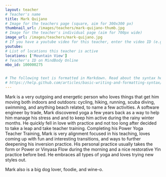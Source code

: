 ```yaml
---
layout: teacher
# Teacher's name
title: Mark Quijano
# Image for the teachers page (square, aim for 300x300 px)
thumbnail_url: /images/teachers/mark-quijano-thumb.jpg
# Image for the teacher's individual page (aim for 700px wide)
image_url: /images/teachers/mark-quijano.jpg
# If you have a youtube video for this teacher, enter the video ID (e.g. qaqiC84uaNg)
youtube:
# List of locations this teacher is active
locations: ['Mountain View']
# Teacher's ID on MindBody Online
mbo_id: 100000275


# The following text is formatted in Markdown. Read about the syntax here:
# https://help.github.com/articles/basic-writing-and-formatting-syntax/
---
```


Mark is a very outgoing and energetic person who loves things that get him moving both indoors and outdoors: cycling, hiking, running, scuba diving, swimming, and anything beach related, to name a few activities. A software engineer by trade, Mark discovered yoga a few years back as a way to help him manage his stress and and to keep him active during the rainy winter months. He quickly fell in love with practice and not too long after decided to take a leap and take teacher training. Completing his Power Yoga Teacher Training, Mark is very alignment focused in his teaching, loves coming up with fun and interesting transitions, and ways to further deepening his inversion practice. His personal practice usually takes the form or Power or Vinyasa Flow during the morning and a nice restorative Yin practice before bed. He embraces all types of yoga and loves trying new styles out.

Mark also is a big dog lover, foodie, and wine-o.
